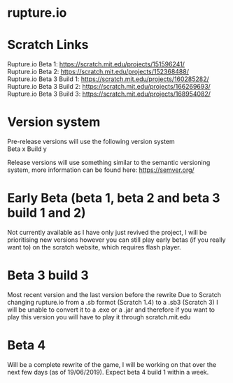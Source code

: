 # rupture.io

# Scratch Links
Rupture.io Beta 1: https://scratch.mit.edu/projects/151596241/  </br>
Rupture.io Beta 2: https://scratch.mit.edu/projects/152368488/ </br>
Rupture.io Beta 3 Build 1: https://scratch.mit.edu/projects/160285282/ </br>
Rupture.io Beta 3 Build 2: https://scratch.mit.edu/projects/166269693/ </br>
Rupture.io Beta 3 Build 3: https://scratch.mit.edu/projects/168954082/ </br>

# Version system
Pre-release versions will use the following version system </br>
Beta x Build y

Release versions will use something similar to the semantic versioning system, more information can be found here: https://semver.org/

# Early Beta (beta 1, beta 2 and beta 3 build 1 and 2)
Not currently available as I have only just revived the project, I will be prioritising new versions however you can still play early betas (if you really want to) on the scratch website, which requires flash player.

# Beta 3 build 3
Most recent version and the last version before the rewrite
Due to Scratch changing rupture.io from a .sb formot (Scratch 1.4) to a .sb3 (Scratch 3) I will be unable to convert it to a .exe or a .jar and therefore if you want to play this version you will have to play it through scratch.mit.edu

# Beta 4
Will be a complete rewrite of the game, I will be working on that over the next few days (as of 19/06/2019). Expect beta 4 build 1 within a week.
